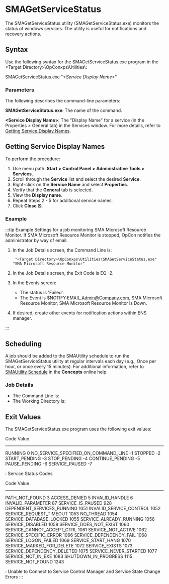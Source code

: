 # SMAGetServiceStatus

The SMAGetServiceStatus utility (SMAGetServiceStatus.exe) monitors the
status of windows services. The utility is useful for notifications and
recovery actions.

## Syntax

Use the following syntax for the SMAGetServiceStatus.exe program in the <Target Directory\>\\OpConxps\\Utilities\\:

SMAGetServiceStatus.exe "*<Service Display Name\>*"

### Parameters

The following describes the command-line parameters:

**SMAGetServiceStatus.exe**: The name of the command.

**<Service Display Name\>**: The "Display Name" for a service (in the
Properties \> General tab) in the Services window. For more details,
refer to [Getting Service Display Names](#Getting_Service_Display_Names).

## Getting Service Display Names

To perform the procedure:

1. Use menu path: **Start \> Control Panel \> Administrative Tools \>
    Services**.
2. Scroll through the **Service** list and select the desired
    **Service**.
3. Right-click on the **Service Name** and select **Properties**.
4. Verify that the **General** tab is selected.
5. View the **Display name**.
6. Repeat Steps 2 - 5 for additional service names.
7. Click **Close ☒**.

### Example

:::tip Example
Settings for a job monitoring SMA Microsoft Resource Monitor. If SMA Microsoft Resource Monitor is stopped, OpCon notifies the administrator by way of email.

1. In the Job Details screen, the Command Line is:

   ```shell
    "<Target Directory>\OpConxps\Utilities\SMAGetServiceStatus.exe" "SMA Microsoft Resource Monitor"
   ```

2. In the Job Details screen, the Exit Code is EQ -2.
3. In the Events screen:
   - The status is 'Failed'.
   - The Event is $NOTIFY:EMAIL,Admin@Company.com, SMA Microsoft Resource Monitor, SMA Microsoft Resource Monitor is Down.
4. If desired, create other events for notification actions within ENS manager.

:::

## Scheduling

A job should be added to the SMAUtility schedule to run the
SMAGetServiceStatus utility at regular intervals each day (e.g., Once
per hour, or once every 15 minutes). For additional information, refer
to [SMAUtility Schedule](../../objects/schedules.md#smautility-schedule) in
the **Concepts** online help.

### Job Details

- The Command Line is:
- The Working Directory is:

## Exit Values

The SMAGetServiceStatus.exe program uses the following exit values:

  Code                                   Value
  -------------------------------------- -------
  RUNNING                                0
  NO_SERVICE_SPECIFIED_ON_COMMAND_LINE   -1
  STOPPED                                -2
  START_PENDING                          -3
  STOP_PENDING                           -4
  CONTINUE_PENDING                       -5
  PAUSE_PENDING                          -6
  SERVICE_PAUSED                         -7

  : Service Status Codes

  Code                         Value
  ---------------------------- -------
  PATH_NOT_FOUND               3
  ACCESS_DENIED                5
  INVALID_HANDLE               6
  INVALID_PARAMETER            87
  SERVICE_IS_PAUSED            928
  DEPENDENT_SERVICES_RUNNING   1051
  INVALID_SERVICE_CONTROL      1052
  SERVICE_REQUEST_TIMEOUT      1053
  NO_THREAD                    1054
  SERVICE_DATABASE_LOCKED      1055
  SERVICE_ALREADY_RUNNING      1056
  SERVICE_DISABLED             1058
  SERVICE_DOES_NOT_EXIST       1060
  SERVICE_CANNOT_ACCEPT_CTRL   1061
  SERVICE_NOT_ACTIVE           1062
  SERVICE_SPECIFIC_ERROR       1066
  SERVICE_DEPENDENCY_FAIL      1068
  SERVICE_LOGON_FAILED         1069
  SERVICE_START_HANG           1070
  SERVICE_MARKED_FOR_DELETE    1072
  SERVICE_EXISTS               1073
  SERVICE_DEPENDENCY_DELETED   1075
  SERVICE_NEVER_STARTED        1077
  SERVICE_NOT_IN_EXE           1083
  SHUTDOWN_IN_PROGRESS         1115
  SERVICE_NOT_FOUND            1243

  : Unable to Connect to Service Control Manager and Service State
  Change Errors
:::
